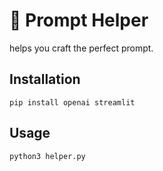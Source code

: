 # 🤌 Prompt Helper
helps you craft the perfect prompt.

## Installation
`pip install openai streamlit`

## Usage
`python3 helper.py`
